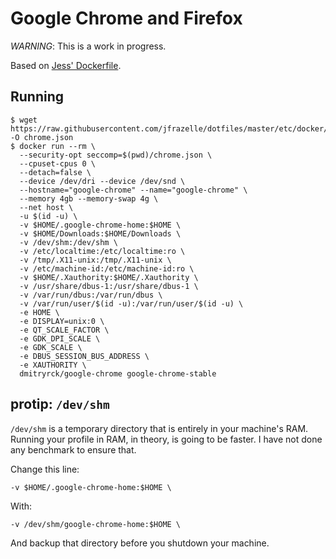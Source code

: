 # Google Chrome and Firefox

*WARNING*: This is a work in progress.

Based on [Jess' Dockerfile](https://github.com/jessfraz/dockerfiles/tree/master/chrome/stable).

## Running

```terminal
$ wget https://raw.githubusercontent.com/jfrazelle/dotfiles/master/etc/docker/seccomp/chrome.json -O chrome.json
$ docker run --rm \
  --security-opt seccomp=$(pwd)/chrome.json \
  --cpuset-cpus 0 \
  --detach=false \
  --device /dev/dri --device /dev/snd \
  --hostname="google-chrome" --name="google-chrome" \
  --memory 4gb --memory-swap 4g \
  --net host \
  -u $(id -u) \
  -v $HOME/.google-chrome-home:$HOME \
  -v $HOME/Downloads:$HOME/Downloads \
  -v /dev/shm:/dev/shm \
  -v /etc/localtime:/etc/localtime:ro \
  -v /tmp/.X11-unix:/tmp/.X11-unix \
  -v /etc/machine-id:/etc/machine-id:ro \
  -v $HOME/.Xauthority:$HOME/.Xauthority \
  -v /usr/share/dbus-1:/usr/share/dbus-1 \
  -v /var/run/dbus:/var/run/dbus \
  -v /var/run/user/$(id -u):/var/run/user/$(id -u) \
  -e HOME \
  -e DISPLAY=unix:0 \
  -e QT_SCALE_FACTOR \
  -e GDK_DPI_SCALE \
  -e GDK_SCALE \
  -e DBUS_SESSION_BUS_ADDRESS \
  -e XAUTHORITY \
  dmitryrck/google-chrome google-chrome-stable
```

## protip: `/dev/shm`

`/dev/shm` is a temporary directory that is entirely in your machine's RAM.  Running your profile in RAM, in theory, is going to be faster. I have not done any benchmark to ensure that.

Change this line:

```
-v $HOME/.google-chrome-home:$HOME \
```

With:

```
-v /dev/shm/google-chrome-home:$HOME \
```

And backup that directory before you shutdown your machine.
